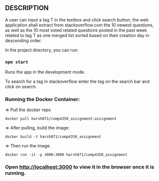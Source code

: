 ## DESCRIPTION
A user can input a tag T in the textbox and click search button, the web application shall extract from stackoverflow.com the 10 newest questions, as well as the 10 most voted related questions posted in the past week related to tag T as one merged list sorted based on their creation day in descending order. 

In the project directory, you can run:
### `npm start`

Runs the app in the development mode.

To search for a tag in stackoverflow enter the tag on the search bar and click on search. 

### Running the Docker Container:

=> Pull the docker repo

`docker pull harsh071/comp4350_assignment:assignment`

=> After pulling, build the image: 

`docker build -t harsh071/comp4350_assignment`

=> Then run the image. 

`docker run -it -p 3000:3000 harsh071/comp4350_assignment`


### Open [http://localhost:3000](http://localhost:3000) to view it in the browser once it is running.
